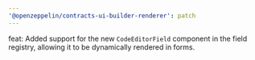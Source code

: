 ```yaml
---
'@openzeppelin/contracts-ui-builder-renderer': patch
---
```


feat: Added support for the new `CodeEditorField` component in the field registry, allowing it to be dynamically rendered in forms.
